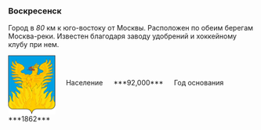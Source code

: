 <!--2021-10-17 15:23:26-->
### Воскресенск
Город в *80* км к юго-востоку от Москвы. Расположен по обеим берегам Москва-реки.
Известен благодаря заводу удобрений и хоккейному клубу при нем.

<span class="dt">
  <img src="voskresensk.svg" align="middle" width="96px"> &emsp; 
<span class="dtc">
  Население &emsp; ***92,000*** &emsp;
  Год&nbsp;основания &emsp; ***1862***
</span>
</span>